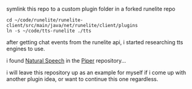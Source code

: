 symlink this repo to a custom plugin folder in a forked runelite repo
```
cd ~/code/runelite/runelite-client/src/main/java/net/runelite/client/plugins
ln -s ~/code/tts-runelite ./tts
```
after getting chat events from the runelite api, i started researching tts engines to use. 

i found [Natural Speech](https://github.com/phyce/rl-natural-speech) in the [Piper](https://github.com/rhasspy/piper) repository...

i will leave this repository up as an example for myself if i come up with another plugin idea, or want to continue this one regardless.
